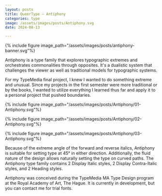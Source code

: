 ```yaml
---
layout: posts
title: QueerType — Antiphony
categories: type
image: /assets/images/posts/Antiphony.svg
date: 2024-08-13

---
```


{% include figure image_path="/assets/images/posts/antiphony-banner.svg"%}

Antiphony is a type family that explores typographic extremes and orchestrates commonalities through opposites. It's a dualistic system that challenges the viewer as well as traditional models for typographic systems. 

For my TypeMedia final project, I knew I wanted to do something extreme and unusual. Since my projects in the first semester were more traditional or by the books, I wanted to utilize everything I learned thus far and apply it to a personal project that pushed boundaries.

{% include figure image_path="/assets/images/posts/Antiphony/01-Antiphony.svg"%}

{% include figure image_path="/assets/images/posts/Antiphony/02-Antiphony.svg"%}

{% include figure image_path="/assets/images/posts/Antiphony/03-Antiphony.svg"%}

Because of the extreme angle of the forward and reverse italics, Antiphony is suitable for setting type at 45° in either direction. Additionally, the fluid nature of the design allows naturally setting the type on curved paths. The Antiphony type family contains 2 Display Italic styles, 2 Display Contra-Italic styles, and 2 Heading styles.

Antiphony was conceived during the TypeMedia MA Type Design program at the Royal Academy of Art, The Hague. It is currently in development, but you can contact me for trial fonts.



